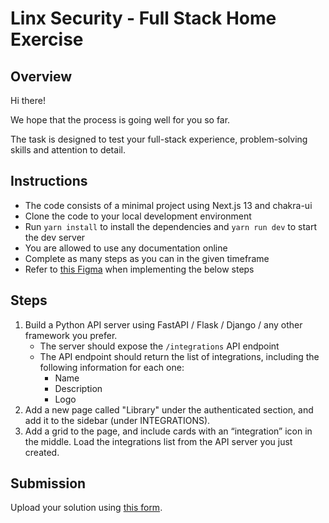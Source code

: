 # Linx Security - Full Stack Home Exercise

## Overview
Hi there!

We hope that the process is going well for you so far.

The task is designed to test your full-stack experience, problem-solving skills and attention to detail. 


## Instructions
- The code consists of a minimal project using Next.js 13 and chakra-ui
- Clone the code to your local development environment
- Run `yarn install` to install the dependencies and `yarn run dev` to start the dev server
- You are allowed to use any documentation online
- Complete as many steps as you can in the given timeframe
- Refer to [this Figma](https://www.figma.com/file/d9c7lPbEoFoyKlgqHUTdrz/FE-Assignment?type=design&node-id=0%3A1&mode=design&t=wNFQaDiLoPAMV6mP-1) when implementing the below steps

## Steps
1. Build a Python API server using FastAPI / Flask / Django / any other framework you prefer.
   - The server should expose the `/integrations` API endpoint
   - The API endpoint should return the list of integrations, including the following information for each one:
     - Name
     - Description
     - Logo
2. Add a new page called "Library" under the authenticated section, and add it to the sidebar (under INTEGRATIONS). 
3. Add a grid to the page, and include cards with an “integration” icon in the middle. Load the integrations list from the API server you just created.


## Submission

Upload your solution using [this form](https://forms.gle/5qy5ZzM28ga11SWV9).
